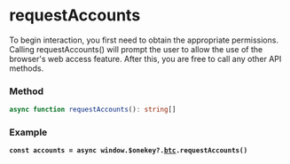 # requestAccounts

To begin interaction, you first need to obtain the appropriate permissions. Calling requestAccounts() will prompt the user to allow the use of the browser's web access feature. After this, you are free to call any other API methods.

### Method

```typescript
async function requestAccounts(): string[]
```



### Example

<pre class="language-typescript"><code class="lang-typescript"><strong>const accounts = async window.$onekey?.<a data-footnote-ref href="#user-content-fn-1">btc</a>.requestAccounts()
</strong></code></pre>

[^1]: 
